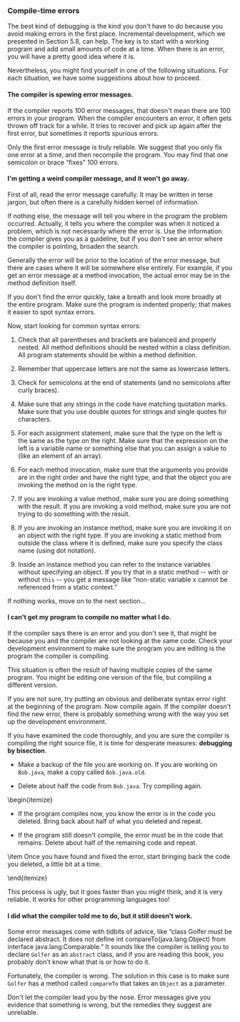 ###  Compile-time errors


The best kind of debugging is the kind you don't have to do because you avoid making errors in the first place.
Incremental development, which we presented in Section 5.8, can help.
The key is to start with a working program and add small amounts of code at a time.
When there is an error, you will have a pretty good idea where it is.

Nevertheless, you might find yourself in one of the following situations.
For each situation, we have some suggestions about how to proceed.


####  The compiler is spewing error messages.



If the compiler reports 100 error messages, that doesn't mean there are 100 errors in your program.
When the compiler encounters an error, it often gets thrown off track for a while.
It tries to recover and pick up again after the first error, but sometimes it reports spurious errors.

Only the first error message is truly reliable.
We suggest that you only fix one error at a time, and then recompile the program.
You may find that one semicolon or brace “fixes” 100 errors.


####  I'm getting a weird compiler message, and it won't go away.


First of all, read the error message carefully.
It may be written in terse jargon, but often there is a carefully hidden kernel of information.

If nothing else, the message will tell you where in the program the problem occurred.
Actually, it tells you where the compiler was when it noticed a problem, which is not necessarily where the error is.
Use the information the compiler gives you as a guideline, but if you don't see an error where the compiler is pointing, broaden the search.

Generally the error will be prior to the location of the error message, but there are cases where it will be somewhere else entirely.
For example, if you get an error message at a method invocation, the actual error may be in the method definition itself.

If you don't find the error quickly, take a breath and look more broadly at the entire program.
Make sure the program is indented properly; that makes it easier to spot syntax errors.

Now, start looking for common syntax errors:




1.  Check that all parentheses and brackets are balanced and properly nested.
All method definitions should be nested within a class definition.
All program statements should be within a method definition.

1.  Remember that uppercase letters are not the same as lowercase letters.

1.  Check for semicolons at the end of statements (and no semicolons after curly braces).


1.  Make sure that any strings in the code have matching quotation marks.
Make sure that you use double quotes for strings and single quotes for characters.

1.  For each assignment statement, make sure that the type on the left is the same as the type on the right.
Make sure that the expression on the left is a variable name or something else that you can assign a value to (like an element of an array).

1.  For each method invocation, make sure that the arguments you provide are in the right order and have the right type, and that the object you are invoking the method on is the right type.

1.  If you are invoking a value method, make sure you are doing something with the result.
If you are invoking a void method, make sure you are *not* trying to do something with the result.

1.  If you are invoking an instance method, make sure you are invoking it on an object with the right type.
If you are invoking a static method from outside the class where it is defined, make sure you specify the class name (using dot notation).

1.  Inside an instance method you can refer to the instance variables without specifying an object.
If you try that in a static method -- with or without `this` -- you get a message like “non-static variable x cannot be referenced from a static context.”


If nothing works, move on to the next section...


####  I can't get my program to compile no matter what I do.


If the compiler says there is an error and you don't see it, that might be because you and the compiler are not looking at the same code.
Check your development environment to make sure the program you are editing is the program the compiler is compiling.

This situation is often the result of having multiple copies of the same program.
You might be editing one version of the file, but compiling a different version.

If you are not sure, try putting an obvious and deliberate syntax error right at the beginning of the program.
Now compile again.
If the compiler doesn't find the new error, there is probably something wrong with the way you set up the development environment.


If you have examined the code thoroughly, and you are sure the compiler is compiling the right source file, it is time for desperate measures: **debugging by bisection**.



*  Make a backup of the file you are working on.
If you are working on `Bob.java`, make a copy called `Bob.java.old`.

*  Delete about half the code from `Bob.java`.
Try compiling again.

\begin{itemize}

*  If the program compiles now, you know the error is in the code you deleted.
Bring back about half of what you deleted and repeat.

*  If the program still doesn't compile, the error must be in the code that remains.
Delete about half of the remaining code and repeat.


\item Once you have found and fixed the error, start bringing back the code you deleted, a little bit at a time.

\end{itemize}

This process is ugly, but it goes faster than you might think, and it is very reliable.
It works for other programming languages too!


####  I did what the compiler told me to do, but it still doesn't work.


Some error messages come with tidbits of advice, like “class Golfer must be declared abstract.
It does not define int compareTo(java.lang.Object) from interface java.lang.Comparable.”
It sounds like the compiler is telling you to declare `Golfer` as an `abstract` class, and if you are reading this book, you probably don't know what that is or how to do it.

Fortunately, the compiler is wrong.
The solution in this case is to make sure `Golfer` has a method called `compareTo` that takes an `Object` as a parameter.

Don't let the compiler lead you by the nose.
Error messages give you evidence that something is wrong, but the remedies they suggest are unreliable.